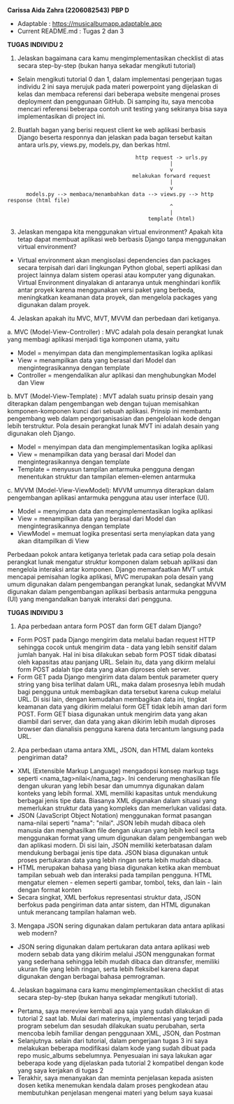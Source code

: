 **Carissa Aida Zahra (2206082543)**
**PBP D**

- Adaptable : https://musicalbumapp.adaptable.app
- Current README.md : Tugas 2 dan 3



**TUGAS INDIVIDU 2**

1. Jelaskan bagaimana cara kamu mengimplementasikan checklist di atas secara step-by-step (bukan hanya sekadar mengikuti tutorial)
- Selain mengikuti tutorial 0 dan 1, dalam implementasi pengerjaan tugas individu 2 ini saya merujuk pada materi powerpoint yang dijelaskan di kelas dan membaca referensi dari beberapa website mengenai proses deployment dan penggunaan GitHub. Di samping itu, saya mencoba mencari referensi beberapa contoh unit testing yang sekiranya bisa saya implementasikan di project ini.

2. Buatlah bagan yang berisi request client ke web aplikasi berbasis Django beserta responnya dan jelaskan pada bagan tersebut kaitan antara urls.py, views.py, models.py, dan berkas html.

```````
                                         http request -> urls.py
                                                    |
                                                    v
                                        melakukan forward request
                                                    |                            
                                                    v                          
      models.py --> membaca/menambahkan data --> views.py --> http response (html file)
                                                    ^
                                                    |
                                             template (html)
```````

3. Jelaskan mengapa kita menggunakan virtual environment? Apakah kita tetap dapat membuat aplikasi web berbasis Django tanpa menggunakan virtual environment?
- Virtual environment akan mengisolasi dependencies dan packages secara terpisah dari dari lingkungan Python global, seperti aplikasi dan project lainnya dalam sistem operasi atau komputer yang digunakan. Virtual Environment dinyalakan di antaranya untuk menghindari konflik antar proyek karena menggunakan versi paket yang berbeda, meningkatkan keamanan data proyek, dan mengelola packages yang digunakan dalam proyek.

4. Jelaskan apakah itu MVC, MVT, MVVM dan perbedaan dari ketiganya.

a. MVC (Model-View-Controller) : MVC adalah pola desain perangkat lunak yang membagi aplikasi menjadi tiga komponen utama, yaitu 
- Model = menyimpan data dan mengimplementasikan logika aplikasi
- View = menampilkan data yang berasal dari Model dan mengintegrasikannya dengan template
- Controller = mengendalikan alur aplikasi dan menghubungkan Model dan View

b. MVT (Model-View-Template) : MVT adalah suatu prinsip desain yang diterapkan dalam pengembangan web dengan tujuan memisahkan komponen-komponen kunci dari sebuah aplikasi. Prinsip ini membantu pengembang web dalam pengorganisasian dan pengelolaan kode dengan lebih terstruktur. Pola desain perangkat lunak MVT ini adalah desain yang digunakan oleh Django.
- Model = menyimpan data dan mengimplementasikan logika aplikasi
- View = menampilkan data yang berasal dari Model dan mengintegrasikannya dengan template
- Template = menyusun tampilan antarmuka pengguna dengan menentukan struktur dan tampilan elemen-elemen antarmuka

c. MVVM (Model-View-ViewModel): MVVM umumnya diterapkan dalam pengembangan aplikasi antarmuka pengguna atau user interface (UI).
- Model = menyimpan data dan mengimplementasikan logika aplikasi
- View = menampilkan data yang berasal dari Model dan mengintegrasikannya dengan template
- ViewModel = memuat logika presentasi serta menyiapkan data yang akan ditampilkan di View

Perbedaan pokok antara ketiganya terletak pada cara setiap pola desain perangkat lunak mengatur struktur komponen dalam sebuah aplikasi dan mengelola interaksi antar komponen. Django memanfaatkan MVT untuk mencapai pemisahan logika aplikasi, MVC merupakan pola desain yang umum digunakan dalam pengembangan perangkat lunak, sedangkat MVVM digunakan dalam pengembangan aplikasi berbasis antarmuka pengguna (UI) yang mengandalkan banyak interaksi dari pengguna.



**TUGAS INDIVIDU 3**

1. Apa perbedaan antara form POST dan form GET dalam Django?
- Form POST pada Django mengirim data melalui badan request HTTP sehingga cocok untuk mengirim data - data yang lebih sensitif dalam jumlah banyak. Hal ini bisa dilakukan sebab form POST tidak dibatasi oleh kapasitas atau panjang URL. Selain itu, data yang dikirm melalui form POST adalah tipe data yang akan diproses oleh server.
- Form GET pada Django mengirim data dalam bentuk parameter query string yang bisa terlihat dalam URL, maka dalam prosesnya lebih mudah bagi pengguna untuk membagikan data tersebut karena cukup melalui URL. Di sisi lain, dengan kemudahan membagikan data ini, tingkat keamanan data yang dikirim melalui form GET tidak lebih aman dari form POST. Form GET biasa digunakan untuk mengirim data yang akan diambil dari server, dan data yang akan dikirim lebih mudah diproses browser dan dianalisis pengguna karena data tercantum langsung pada URL.

2. Apa perbedaan utama antara XML, JSON, dan HTML dalam konteks pengiriman data?
- XML (Extensible Markup Language) mengadopsi konsep markup tags seperti <nama_tag>nilai</nama_tag>. Ini cenderung menghasilkan file dengan ukuran yang lebih besar dan umumnya digunakan dalam konteks yang lebih formal. XML memiliki kapasitas untuk mendukung berbagai jenis tipe data. Biasanya XML digunakan dalam situasi yang memerlukan struktur data yang kompleks dan memerlukan validasi data.
- JSON (JavaScript Object Notation) menggunakan format pasangan nama-nilai seperti "nama": "nilai". JSON lebih mudah dibaca oleh manusia dan menghasilkan file dengan ukuran yang lebih kecil serta menggunakan format yang umum digunakan dalam pengembangan web dan aplikasi modern. Di sisi lain, JSON memiliki keterbatasan dalam mendukung berbagai jenis tipe data. JSON biasa digunakan untuk proses pertukaran data yang lebih ringan serta lebih mudah dibaca.
- HTML merupakan bahasa yang biasa digunakan ketika akan membuat tampilan sebuah web dan interaksi pada tampilan pengguna. HTML mengatur elemen - elemen seperti gambar, tombol, teks, dan lain - lain dengan format <tag>konten</tag> 
- Secara singkat, XML berfokus representasi struktur data, JSON berfokus pada pengiriman data antar sistem, dan HTML digunakan untuk merancang tampilan halaman web.

3. Mengapa JSON sering digunakan dalam pertukaran data antara aplikasi web modern?
- JSON sering digunakan dalam pertukaran data antara aplikasi web modern sebab data yang dikirim melalui JSON menggunakan format yang sederhana sehingga lebih mudah dibaca dan ditransfer, memiliki ukuran file yang lebih ringan, serta lebih fleksibel karena dapat digunakan dengan berbagai bahasa pemrograman. 

4. Jelaskan bagaimana cara kamu mengimplementasikan checklist di atas secara step-by-step (bukan hanya sekadar mengikuti tutorial).
- Pertama, saya mereview kembali apa saja yang sudah dilakukan di tutorial 2 saat lab. Mulai dari materinya, implementasi yang terjadi pada program sebelum dan sesudah dilakukan suatu perubahan, serta mencoba lebih familiar dengan penggunaan XML, JSON, dan Postman
- Selanjutnya. selain dari tutorial, dalam pengerjaan tugas 3 ini saya melakukan beberapa modifikasi dalam kode yang sudah dibuat pada repo music_albums sebelumnya. Penyesuaian ini saya lakukan agar beberapa kode yang dijelaskan pada tutorial 2 kompatibel dengan kode yang saya kerjakan di tugas 2
- Terakhir, saya menanyakan dan meminta penjelasan kepada asisten dosen ketika menemukan kendala dalam proses pengkodean atau membutuhkan penjelasan mengenai materi yang belum saya kuasai

